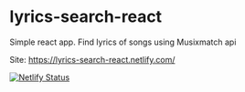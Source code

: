 # lyrics-search-react
 Simple react app. Find lyrics of songs using Musixmatch api

 Site: https://lyrics-search-react.netlify.com/

 [![Netlify Status](https://api.netlify.com/api/v1/badges/05dcc1d1-ac0a-4679-b6cd-031fd2f56430/deploy-status)](https://app.netlify.com/sites/lyrics-search-react/deploys)
